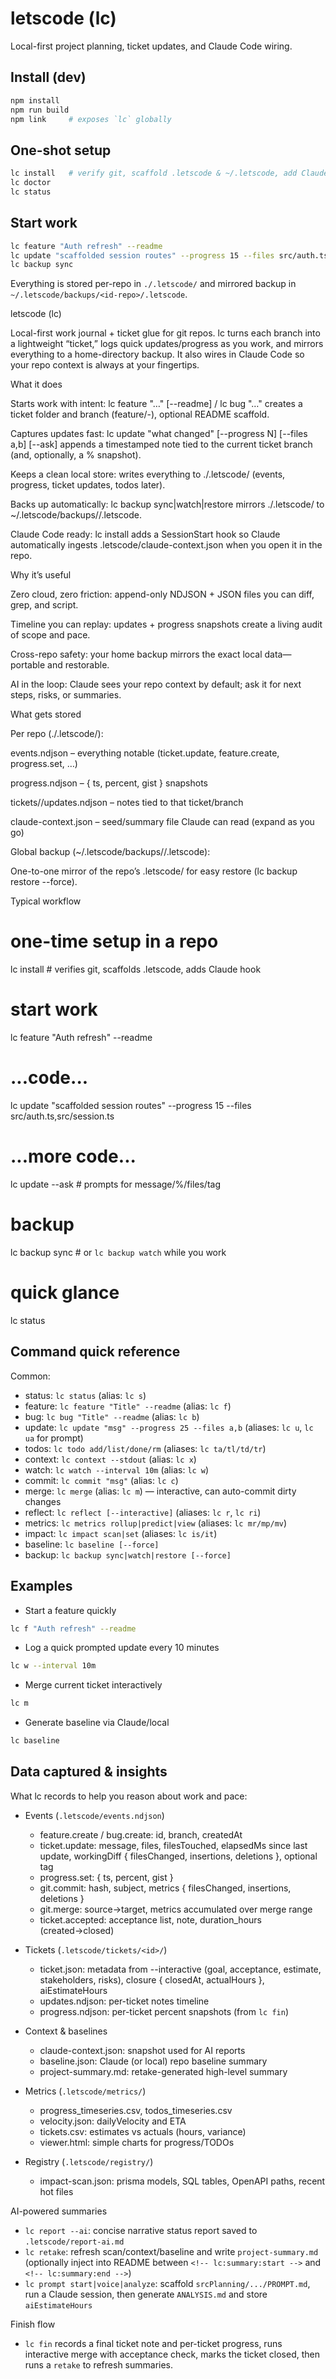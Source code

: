 # letscode (lc)

Local-first project planning, ticket updates, and Claude Code wiring.

## Install (dev)
```bash
npm install
npm run build
npm link     # exposes `lc` globally
```

## One-shot setup
```bash
lc install   # verify git, scaffold .letscode & ~/.letscode, add Claude hook
lc doctor
lc status
```

## Start work
```bash
lc feature "Auth refresh" --readme
lc update "scaffolded session routes" --progress 15 --files src/auth.ts,src/session.ts
lc backup sync
```

Everything is stored per-repo in `./.letscode/` and mirrored backup in `~/.letscode/backups/<id-repo>/.letscode`.


letscode (lc)

Local-first work journal + ticket glue for git repos.
lc turns each branch into a lightweight “ticket,” logs quick updates/progress as you work, and mirrors everything to a home-directory backup. It also wires in Claude Code so your repo context is always at your fingertips.

What it does

Starts work with intent: lc feature "…" [--readme] / lc bug "…" creates a ticket folder and branch (feature/<idx>-<slug>), optional README scaffold.

Captures updates fast: lc update "what changed" [--progress N] [--files a,b] [--ask] appends a timestamped note tied to the current ticket branch (and, optionally, a % snapshot).

Keeps a clean local store: writes everything to ./.letscode/ (events, progress, ticket updates, todos later).

Backs up automatically: lc backup sync|watch|restore mirrors ./.letscode/ to ~/.letscode/backups/<id-repo>/.letscode.

Claude Code ready: lc install adds a SessionStart hook so Claude automatically ingests .letscode/claude-context.json when you open it in the repo.

Why it’s useful

Zero cloud, zero friction: append-only NDJSON + JSON files you can diff, grep, and script.

Timeline you can replay: updates + progress snapshots create a living audit of scope and pace.

Cross-repo safety: your home backup mirrors the exact local data—portable and restorable.

AI in the loop: Claude sees your repo context by default; ask it for next steps, risks, or summaries.

What gets stored

Per repo (./.letscode/):

events.ndjson – everything notable (ticket.update, feature.create, progress.set, …)

progress.ndjson – { ts, percent, gist } snapshots

tickets/<kind-idx-slug>/updates.ndjson – notes tied to that ticket/branch

claude-context.json – seed/summary file Claude can read (expand as you go)

Global backup (~/.letscode/backups/<id-repo>/.letscode):

One-to-one mirror of the repo’s .letscode/ for easy restore (lc backup restore --force).

Typical workflow

# one-time setup in a repo
lc install        # verifies git, scaffolds .letscode, adds Claude hook

# start work
lc feature "Auth refresh" --readme
# ...code...
lc update "scaffolded session routes" --progress 15 --files src/auth.ts,src/session.ts
# ...more code...
lc update --ask   # prompts for message/%/files/tag

# backup
lc backup sync    # or `lc backup watch` while you work

# quick glance
lc status

## Command quick reference

Common:
- status: `lc status` (alias: `lc s`)
- feature: `lc feature "Title" --readme` (alias: `lc f`)
- bug: `lc bug "Title" --readme` (alias: `lc b`)
- update: `lc update "msg" --progress 25 --files a,b` (aliases: `lc u`, `lc ua` for prompt)
- todos: `lc todo add/list/done/rm` (aliases: `lc ta/tl/td/tr`)
- context: `lc context --stdout` (alias: `lc x`)
- watch: `lc watch --interval 10m` (alias: `lc w`)
- commit: `lc commit "msg"` (alias: `lc c`)
- merge: `lc merge` (alias: `lc m`) — interactive, can auto-commit dirty changes
- reflect: `lc reflect [--interactive]` (aliases: `lc r`, `lc ri`)
- metrics: `lc metrics rollup|predict|view` (aliases: `lc mr/mp/mv`)
- impact: `lc impact scan|set` (aliases: `lc is/it`)
- baseline: `lc baseline [--force]`
- backup: `lc backup sync|watch|restore [--force]`

## Examples

- Start a feature quickly
```bash
lc f "Auth refresh" --readme
```

- Log a quick prompted update every 10 minutes
```bash
lc w --interval 10m
```

- Merge current ticket interactively
```bash
lc m
```

- Generate baseline via Claude/local
```bash
lc baseline
```

## Data captured & insights

What lc records to help you reason about work and pace:

- Events (`.letscode/events.ndjson`)
  - feature.create / bug.create: id, branch, createdAt
  - ticket.update: message, files, filesTouched, elapsedMs since last update, workingDiff { filesChanged, insertions, deletions }, optional tag
  - progress.set: { ts, percent, gist }
  - git.commit: hash, subject, metrics { filesChanged, insertions, deletions }
  - git.merge: source→target, metrics accumulated over merge range
  - ticket.accepted: acceptance list, note, duration_hours (created→closed)

- Tickets (`.letscode/tickets/<id>/`)
  - ticket.json: metadata from --interactive (goal, acceptance, estimate, stakeholders, risks), closure { closedAt, actualHours }, aiEstimateHours
  - updates.ndjson: per-ticket notes timeline
  - progress.ndjson: per-ticket percent snapshots (from `lc fin`)

- Context & baselines
  - claude-context.json: snapshot used for AI reports
  - baseline.json: Claude (or local) repo baseline summary
  - project-summary.md: retake-generated high-level summary

- Metrics (`.letscode/metrics/`)
  - progress_timeseries.csv, todos_timeseries.csv
  - velocity.json: dailyVelocity and ETA
  - tickets.csv: estimates vs actuals (hours, variance)
  - viewer.html: simple charts for progress/TODOs

- Registry (`.letscode/registry/`)
  - impact-scan.json: prisma models, SQL tables, OpenAPI paths, recent hot files

AI-powered summaries
- `lc report --ai`: concise narrative status report saved to `.letscode/report-ai.md`
- `lc retake`: refresh scan/context/baseline and write `project-summary.md` (optionally inject into README between `<!-- lc:summary:start -->` and `<!-- lc:summary:end -->`)
- `lc prompt start|voice|analyze`: scaffold `srcPlanning/.../PROMPT.md`, run a Claude session, then generate `ANALYSIS.md` and store `aiEstimateHours`

Finish flow
- `lc fin` records a final ticket note and per-ticket progress, runs interactive merge with acceptance check, marks the ticket closed, then runs a `retake` to refresh summaries.
